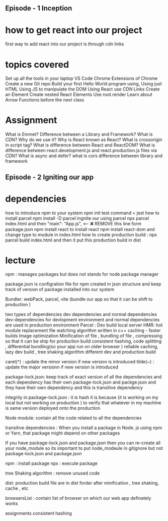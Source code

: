 ## Episode - 1 Inception  
 # how to get react into our project
 first way to add react into our project is through cdn links
 


 # topics covered 
 Set up all the tools in your laptop
 VS Code
 Chrome
 Extensions of Chrome
 Create a new Git repo
 Build your first Hello World program using,
 Using just HTML
 Using JS to manipulate the DOM
 Using React
 use CDN Links
 Create an Element
 Create nested React Elements
 Use root.render
 Learn about Arrow Functions before the next class

 # Assignment
 What is Emmet?
 Difference between a Library and Framework?
 What is CDN? Why do we use it?
 Why is React known as React?
 What is crossorigin in script tag?
 What is difference between React and ReactDOM?
 What is difference between react.development.js and react.production.js files via CDN?
 What is async and defer? 
 what is cors
 difference between library and framework   



## Episode - 2 Igniting our app
# dependencies
how to introduce npm to your system 
npm init 
test command = jest
how to install parcel
npm install -D parcel
ingnite our using parcel 
npx parcel index.html and then "main": "App.js",     <-- ❌ REMOVE this line form package.json
npm install react  to install react
npm install react-dom and change type to module in index.html 
how to create production build : npx parcel build index.html and then it put this production build in dist  


# lecture 
npm : manages packages but does not stands for node package manager

package.json is configration file for npm created in json structure 
and keep track of version of package installed into our system 

Bundler: webPack, parcel, vite (bundle our app so that it can be shift to production )

two types of dependencies dev dependencies and normal dependencies 
dev-dependencies for devlopment environment and normal dependencies are used in production environment
Parcel : Dev build 
         local server
         HMR: hot module replacement
         file watching algorithm written in c++
         caching - faster builds
         Image optimization 
         Minification of file , bundling of file , compressing so that it can be ship for production build 
         consistent hashing, code splitting , differential bundling(so your app run on older browser )
         reliable caching, lazy dev build , tree shaking algorithm 
         different dev and production build 


caret(^) : update the minor version if new version is introduced
tilde(~) : update the major versionn if new version is introduced

package-lock.json: keep track of exact version of all the dependencies and each dependency has their own package-lock.json and packge.json and they have their own dependency and this is transitive dependency 

integrity in package-lock.json : it is hash it is because (it is working on my local but not working on production ) to verify that whatever in my machine is same version deployed onto the production 

Node module: contain all the code related to all the dependencies

transitive dependencies : When you install a package in Node. js using npm or Yarn, that package might depend on other packages

If you have package-lock.json and package.json then you can re-create all your node_module so its important to put node_modeule in gitignore but not package-lock.json and package.json

npm : install package 
npx : execute package

tree Shaking algorithm :  remove unused code 

dist: production build file are in dist forder after minification , tree shaking, cache , etc 

browsersList : contain list of browser on which our web app definately works


assignments
consistent hashing